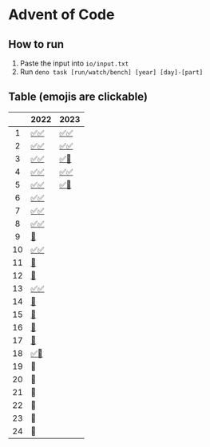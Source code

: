 # Advent of Code

## How to run

1. Paste the input into `io/input.txt`
2. Run `deno task [run/watch/bench] [year] [day]-[part]`

## Table (emojis are clickable)

|     | 2022                                 | 2023                               |
| :-: | ------------------------------------ | ---------------------------------- |
|  1  | [✅](2022/1-1.ts)[✅](2022/1-2.ts)   | [✅](2023/1-1.ts)[✅](2023/1-2.ts) |
|  2  | [✅](2022/2-1.ts)[✅](2022/2-2.ts)   | [✅](2023/2-1.ts)[✅](2023/2-2.ts) |
|  3  | [✅](2022/3-1.ts)[✅](2022/3-2.ts)   | [✅](2023/3-1.ts)[🔴](2023/3-2.ts) |
|  4  | [✅](2022/4-1.ts)[✅](2022/4-2.ts)   | [✅](2023/4-1.ts)[✅](2023/4-2.ts) |
|  5  | [✅](2022/5-1.ts)[✅](2022/5-2.ts)   | [✅](2023/5-1.ts)[🔴](2023/5-2.ts) |
|  6  | [✅](2022/6-1.ts)[✅](2022/6-2.ts)   |                                    |
|  7  | [✅](2022/7-1.ts)[✅](2022/7-2.ts)   |                                    |
|  8  | [✅](2022/8-1.ts)[✅](2022/8-2.ts)   |                                    |
|  9  | [🔴](2022/9-1.ts)                    |                                    |
| 10  | [✅](2022/10-1.ts)[✅](2022/10-2.ts) |                                    |
| 11  | [🔴](2022/11-1.ts)                   |                                    |
| 12  | [🔴](2022/12-1.ts)                   |                                    |
| 13  | [✅](2022/13-1.ts)[✅](2022/13-2.ts) |                                    |
| 14  | [🔴](2022/14-1.ts)                   |                                    |
| 15  | [🔴](2022/15-1.ts)                   |                                    |
| 16  | [🔴](2022/16-1.ts)                   |                                    |
| 17  | [🔴](2022/17-1.ts)                   |                                    |
| 18  | [✅](2022/18-1.ts)[🔴](2022/18-2.ts) |                                    |
| 19  | 🔴                                   |                                    |
| 20  | 🔴                                   |                                    |
| 21  | 🔴                                   |                                    |
| 22  | 🔴                                   |                                    |
| 23  | 🔴                                   |                                    |
| 24  | 🔴                                   |                                    |
